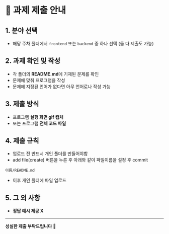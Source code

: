 # 📌 과제 제출 안내

## 1. 분야 선택
- 해당 주차 폴더에서 `frontend` 또는 `backend` 중 하나 선택 (둘 다 제출도 가능)

## 2. 과제 확인 및 작성
- 각 폴더의 **README.md**에 기재된 문제를 확인  
- 문제에 맞춰 프로그램을 작성
- 문제에 지정된 언어가 없다면 아무 언어로나 작성 가능

## 3. 제출 방식
- 프로그램 **실행 화면 gif 캡처**
- 또는 프로그램 **전체 코드 파일**

## 4. 제출 규칙
- 업로드 전 반드시 개인 폴더를 만들어야함
- add file(create) 버튼을 누른 후 아래와 같이 파일이름을 설정 후 commit
```
이름/README.md
```
- 이후 개인 폴더에 파일 업로드

## 5. 그 외 사항
- **정답 예시 제공 X**

---

**성실한 제출 부탁드립니다 🙌**
